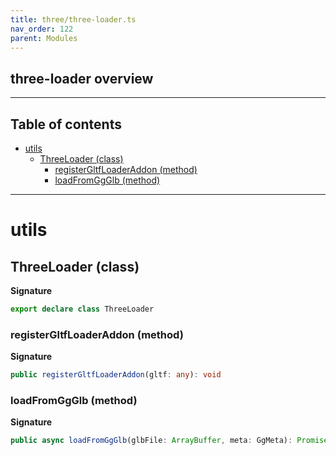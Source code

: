 ```yaml
---
title: three/three-loader.ts
nav_order: 122
parent: Modules
---
```


## three-loader overview

---

<h2 class="text-delta">Table of contents</h2>

- [utils](#utils)
  - [ThreeLoader (class)](#threeloader-class)
    - [registerGltfLoaderAddon (method)](#registergltfloaderaddon-method)
    - [loadFromGgGlb (method)](#loadfromggglb-method)

---

# utils

## ThreeLoader (class)

**Signature**

```ts
export declare class ThreeLoader
```

### registerGltfLoaderAddon (method)

**Signature**

```ts
public registerGltfLoaderAddon(gltf: any): void
```

### loadFromGgGlb (method)

**Signature**

```ts
public async loadFromGgGlb(glbFile: ArrayBuffer, meta: GgMeta): Promise<ThreeDisplayObjectComponent | null>
```
